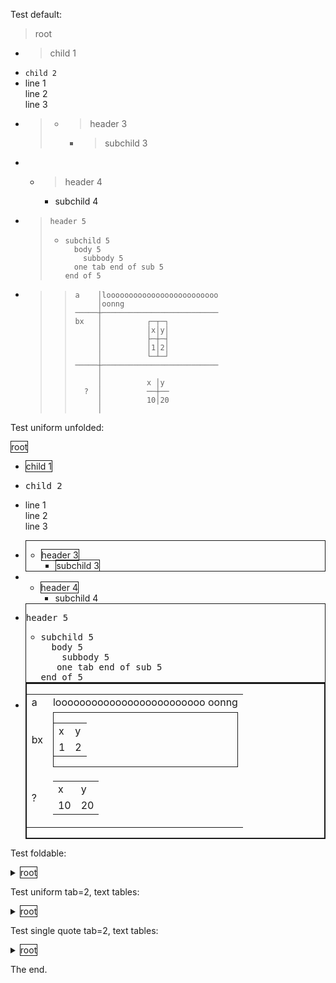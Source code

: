 Test default:
> root
- > child 1
- `child 2`
- line 1<br>
  line 2<br>
  line 3
- > 
  > - > header 3
  >   - > subchild 3
- 
  - > header 4
    - subchild 4
- > `header 5`
  > - ```
  >   subchild 5
  >     body 5
  >       subbody 5
  >   	one tab end of sub 5
  >   end of 5
  >   ```
  >   
- > > ```
  > > a    │looooooooooooooooooooooooo
  > >      │oonng
  > > ─────┼──────────────────────────
  > > bx   │          ┌─┬─┐
  > >      │          │x│y│
  > >      │          ├─┼─┤
  > >      │          │1│2│
  > >      │          └─┴─┘
  > > ─────┼──────────────────────────
  > >      │
  > >      │          x │y
  > >   ?  │          ──┼──
  > >      │          10│20
  > >      │
  > > ```
  > > 

Test uniform unfolded:

<span style="border:thin solid">root</span>
- <span style="border:thin solid">child 1</span>
- <span style="font-family: monospace">child 2</span>
- line 1<br>
  line 2<br>
  line 3
- <div style="border:thin solid">
  
  
  - <span style="border:thin solid">header 3</span>
    - <span style="border:thin solid">subchild 3</span>
  </div>
- 
  - <span style="border:thin solid">header 4</span>
    - subchild 4
- <div style="border:thin solid">
  
  <span style="font-family: monospace">header 5</span>
  - <div style="font-family: monospace">
    subchild 5<br>
    &nbsp;&nbsp;body 5<br>
    &nbsp;&nbsp;&nbsp;&nbsp;subbody 5<br>
     &nbsp;&nbsp;&nbsp;one tab end of sub 5<br>
    end of 5
    </div>
  </div>
- <div style="border:thin solid">
  
  <div style="border:thin solid">
  
  <div>
   <table class="framed">
    <tr class=""><td class=""><span class="">a</span></td>
     <td class=""><span class="">looooooooooooooooooooooooo
                                 oonng</span></td>
    </tr>
    <tr class=""><td class=""><span class="">bx</span></td>
     <td class="">
      <div class="center">
       <div style="border:thin solid">
        <table class="framed">
         <tr class=""><td class=""><span class="">x</span></td>
          <td class=""><span class="">y</span></td>
         </tr>
         <tr class=""><td class=""><span class="">1</span></td>
          <td class=""><span class="">2</span></td>
         </tr>
        </table>
       </div>
      </div>
     </td>
    </tr>
    <tr class=""><td class=""><span class="">?</span></td>
     <td class="">
      <div class="center">
       <table class="framed">
        <tr class=""><td class=""><span class="">x</span></td>
         <td class=""><span class="">y</span></td>
        </tr>
        <tr class=""><td class=""><span class="">10</span></td>
         <td class=""><span class="">20</span></td>
        </tr>
       </table>
      </div>
     </td>
    </tr>
   </table>
  </div>
  </div>
  </div>

Test foldable:
<details><summary><span style="border:thin solid">root</span></summary>

- > child 1
- `child 2`
- line 1<br>
  line 2<br>
  line 3
- > <details><summary></summary>
  > 
  > - <details><summary><span style="border:thin solid">header 3</span></summary>
  >   
  >   - > subchild 3
  >   </details>
  > </details>
- <details><summary></summary>
  
  - <details><summary><span style="border:thin solid">header 4</span></summary>
    
    - subchild 4
    </details>
  </details>
- > <details><summary><span style="font-family: monospace">header 5</span></summary>
  > 
  > - ```
  >   subchild 5
  >     body 5
  >       subbody 5
  >   	one tab end of sub 5
  >   end of 5
  >   ```
  >   
  > </details>
- > > ```
  > > a    │looooooooooooooooooooooooo
  > >      │oonng
  > > ─────┼──────────────────────────
  > > bx   │          ┌─┬─┐
  > >      │          │x│y│
  > >      │          ├─┼─┤
  > >      │          │1│2│
  > >      │          └─┴─┘
  > > ─────┼──────────────────────────
  > >      │
  > >      │          x │y
  > >   ?  │          ──┼──
  > >      │          10│20
  > >      │
  > > ```
  > > 
</details>

Test uniform tab=2, text tables:
<details><summary><span style="border:thin solid">root</span></summary>

- <span style="border:thin solid">child 1</span>
- <span style="font-family: monospace">child 2</span>
- line 1<br>
  line 2<br>
  line 3
- <div style="border:thin solid">
  
  <details><summary></summary>
  
  - <details><summary><span style="border:thin solid">header 3</span></summary>
    
    - <span style="border:thin solid">subchild 3</span>
    </details>
  </details>
  </div>
- <details><summary></summary>
  
  - <details><summary><span style="border:thin solid">header 4</span></summary>
    
    - subchild 4
    </details>
  </details>
- <div style="border:thin solid">
  
  <details><summary><span style="font-family: monospace">header 5</span></summary>
  
  - <div style="font-family: monospace">
    subchild 5<br>
    &nbsp;&nbsp;body 5<br>
    &nbsp;&nbsp;&nbsp;&nbsp;subbody 5<br>
     &nbsp;one tab end of sub 5<br>
    end of 5
    </div>
  </details>
  </div>
- <div style="border:thin solid">
  
  <div style="border:thin solid">
  
  <div style="font-family: monospace">
  a&nbsp;&nbsp;&nbsp;&nbsp;│looooooooooooooooooooooooo<br>
  &nbsp;&nbsp;&nbsp;&nbsp;&nbsp;│oonng<br>
  ─────┼──────────────────────────<br>
  bx&nbsp;&nbsp;&nbsp;│&nbsp;&nbsp;&nbsp;&nbsp;&nbsp;&nbsp;&nbsp;&nbsp;&nbsp;&nbsp;┌─┬─┐<br>
  &nbsp;&nbsp;&nbsp;&nbsp;&nbsp;│&nbsp;&nbsp;&nbsp;&nbsp;&nbsp;&nbsp;&nbsp;&nbsp;&nbsp;&nbsp;│x│y│<br>
  &nbsp;&nbsp;&nbsp;&nbsp;&nbsp;│&nbsp;&nbsp;&nbsp;&nbsp;&nbsp;&nbsp;&nbsp;&nbsp;&nbsp;&nbsp;├─┼─┤<br>
  &nbsp;&nbsp;&nbsp;&nbsp;&nbsp;│&nbsp;&nbsp;&nbsp;&nbsp;&nbsp;&nbsp;&nbsp;&nbsp;&nbsp;&nbsp;│1│2│<br>
  &nbsp;&nbsp;&nbsp;&nbsp;&nbsp;│&nbsp;&nbsp;&nbsp;&nbsp;&nbsp;&nbsp;&nbsp;&nbsp;&nbsp;&nbsp;└─┴─┘<br>
  ─────┼──────────────────────────<br>
  &nbsp;&nbsp;&nbsp;&nbsp;&nbsp;│<br>
  &nbsp;&nbsp;&nbsp;&nbsp;&nbsp;│&nbsp;&nbsp;&nbsp;&nbsp;&nbsp;&nbsp;&nbsp;&nbsp;&nbsp;&nbsp;x │y<br>
  &nbsp;&nbsp;?&nbsp;&nbsp;│&nbsp;&nbsp;&nbsp;&nbsp;&nbsp;&nbsp;&nbsp;&nbsp;&nbsp;&nbsp;──┼──<br>
  &nbsp;&nbsp;&nbsp;&nbsp;&nbsp;│&nbsp;&nbsp;&nbsp;&nbsp;&nbsp;&nbsp;&nbsp;&nbsp;&nbsp;&nbsp;10│20<br>
  &nbsp;&nbsp;&nbsp;&nbsp;&nbsp;│
  </div>
  </div>
  </div>
</details>

Test single quote tab=2, text tables:
<details><summary><span style="border:thin solid">root</span></summary>

- <span style="border:thin solid">child 1</span>
- <span style="font-family: monospace">child 2</span>
- line 1<br>
  line 2<br>
  line 3
- <div style="border:thin solid">
  
  <details><summary></summary>
  
  - <details><summary><span style="border:thin solid">header 3</span></summary>
    
    - <span style="border:thin solid">subchild 3</span>
    </details>
  </details>
  </div>
- <details><summary></summary>
  
  - <details><summary><span style="border:thin solid">header 4</span></summary>
    
    - subchild 4
    </details>
  </details>
- <div style="border:thin solid">
  
  <details><summary><span style="font-family: monospace">header 5</span></summary>
  
  - `subchild 5`<br>
    &nbsp;&nbsp;`body 5`<br>
    &nbsp;&nbsp;&nbsp;&nbsp;`subbody 5`<br>
     &nbsp;`one tab end of sub 5`<br>
    `end of 5`
  </details>
  </div>
- <div style="border:thin solid">
  
  <div style="border:thin solid">
  
  `a    │looooooooooooooooooooooooo`<br>
  &nbsp;&nbsp;&nbsp;&nbsp;&nbsp;`│oonng`<br>
  `─────┼──────────────────────────`<br>
  `bx   │          ┌─┬─┐`<br>
  &nbsp;&nbsp;&nbsp;&nbsp;&nbsp;`│          │x│y│`<br>
  &nbsp;&nbsp;&nbsp;&nbsp;&nbsp;`│          ├─┼─┤`<br>
  &nbsp;&nbsp;&nbsp;&nbsp;&nbsp;`│          │1│2│`<br>
  &nbsp;&nbsp;&nbsp;&nbsp;&nbsp;`│          └─┴─┘`<br>
  `─────┼──────────────────────────`<br>
  &nbsp;&nbsp;&nbsp;&nbsp;&nbsp;`│`<br>
  &nbsp;&nbsp;&nbsp;&nbsp;&nbsp;`│          x │y`<br>
  &nbsp;&nbsp;`?  │          ──┼──`<br>
  &nbsp;&nbsp;&nbsp;&nbsp;&nbsp;`│          10│20`<br>
  &nbsp;&nbsp;&nbsp;&nbsp;&nbsp;`│`
  </div>
  </div>
</details>

The end.
